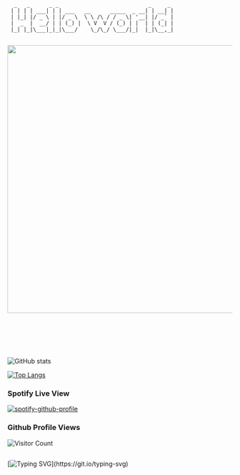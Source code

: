 ```
  _   _      _ _                            _     _ 
 | | | | ___| | | ___   __      _____  _ __| | __| |
 | |_| |/ _ \ | |/ _ \  \ \ /\ / / _ \| '__| |/ _` |
 |  _  |  __/ | | (_) |  \ V  V / (_) | |  | | (_| |
 |_| |_|\___|_|_|\___/    \_/\_/ \___/|_|  |_|\__,_|
                                                    
```
<img align="center" width="600" src="https://media.giphy.com/media/g1G1FpVnYCTtaTXWWm/giphy.gif" />
<br/>
<br/>
<br/>
<br/>
<br/>
<br/>

![GitHub stats](https://github-readme-stats.vercel.app/api?username=ComlanGiovanni&show_icons=true&theme=dark)

[![Top Langs](https://github-readme-stats.vercel.app/api/top-langs/?username=ComlanGiovanni&layout=compact)](https://github.com/anuraghazra/github-readme-stats)

### Spotify Live View

[![spotify-github-profile](https://spotify-github-profile.vercel.app/api/view?uid=11169899709&cover_image=true&theme=novatorem&bar_color=53b14f&bar_color_cover=false)](https://spotify-github-profile.vercel.app/api/view?uid=11169899709&redirect=true)

### Github Profile Views

![Visitor Count](https://profile-counter.glitch.me/ComlanGiovanni/count.svg)
##
[![Typing SVG](https://readme-typing-svg.herokuapp.com?duration=9999&color=4EF702&lines=Follow+the+white+rabbit...)](https://git.io/typing-svg)

<!---
https://giphy.com/
https://readme-typing-svg.herokuapp.com/demo/
https://patorjk.com/software/taag/#p=display&f=Graffiti&t=Type%20Something%20
https://github.com/kittinan/spotify-github-profile

--->